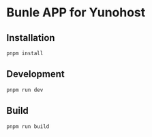 # Bunle APP for Yunohost

## Installation

```
pnpm install
```

## Development

```
pnpm run dev
```

## Build

```
pnpm run build
```
